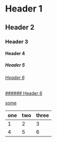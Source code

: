 # Header 1
## Header 2
### Header 3
#### Header 4
##### Header 5
###### [Header 6](#header6)
[###### Header 6](#header6)



[some](/link)

| one | two | three |
| --- | --- | ----- |
|   1 |   2 |     3 |
|   4 |   5 |     6 |
